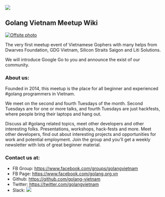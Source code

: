 [![](http://golangvietnam.herokuapp.com/badge.svg)](http://golangvietnam.herokuapp.com "Golang Vietnam on Slack")


## Golang Vietnam Meetup Wiki

[![Offsite photo](https://raw.githubusercontent.com/HotelQuickly/WeAreHiring/master/images/offsite-20141119/photo1.jpg)](https://github.com/HotelQuickly/WeAreHiring/blob/master/additional-info/team-activities.md)

The very first meetup event of Vietnamese Gophers with many helps from Dwarves Foundation, GDG Vietnam, Silicon Straits Saigon and Liti Solutions. 

We will introduce Google Go to you and announce the exist of our community. 

### About us:

Founded in 2014, this meetup is the place for all beginner and experienced #golang programmers in Vietnam.

We meet on the second and fourth Tuesdays of the month. Second Tuesdays are for one or more talks, and fourth Tuesdays are just hackfests, where people bring their laptops and hang out.

Discuss all #golang related topics, meet other developers and other interesting folks. Presentations, workshops, hack-fests and more. Meet other developers, find out about interesting projects and opportunities for work and potential employment. Join the group and you'll get a weekly newsletter with lots of great beginner material.


### Contact us at: 

- FB Group: https://www.facebook.com/groups/golangvietnam
- FB Page: https://www.facebook.com/golang.org.vn
- Github: https://github.com/golang-vietnam
- Twitter: https://twitter.com/golangvietnam
- Slack: [![](http://golangvietnam.herokuapp.com/badge.svg)](http://golangvietnam.herokuapp.com "Golang Vietnam on Slack")
 
